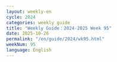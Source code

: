 ```yaml
---
layout: weekly-en
cycle: 2024
categories: weekly guide
title: "Weekly Guide：2024-2025 Week 95"
date: 2025-10-26
permalink: "/en/guide/2024/wk95.html"
weekNum: 95
language: English
---
```

